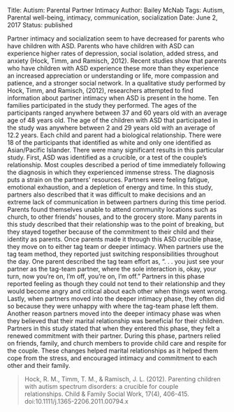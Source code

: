 Title: Autism: Parental Partner Intimacy
Author: Bailey McNab
Tags: Autism, Parental well-being, intimacy, communication, socialization
Date: June 2, 2017
Status: published

Partner intimacy and socialization seem to have decreased for parents who have children with ASD. Parents who have children with ASD can experience higher rates of depression, social isolation, added stress, and anxiety (Hock, Timm, and Ramisch, 2012). Recent studies show that parents who have children with ASD experience these more than they experience an increased appreciation or understanding or life, more compassion and patience, and a stronger social network. In a qualitative study performed by Hock, Timm, and Ramisch, (2012), researchers attempted to find information about partner intimacy when ASD is present in the home. Ten families participated in the study they performed. The ages of the participants ranged anywhere between 37 and 60 years old with an average age of 48 years old. The age of the children with ASD that participated in the study was anywhere between 2 and 29 years old with an average of 12.2 years. Each child and parent had a biological relationship. There were 18 of the participants that identified as white and only one identified as Asian/Pacific Islander. There were many significant results in this particular study. First, ASD was identified as a crucible, or a test of the couple’s relationship. Most couples described a period of time immediately following the diagnosis in which they experienced immense stress. The diagnosis puts a strain on the partners’ resources. Partners were feeling fatigue, emotional exhaustion, and a depletion of energy and time. 
In this study, partners also described that it was difficult to make decisions and an extreme lack of communication in between partners during this time period. Parents found themselves unable to attend community locations such as church, to other friends’ houses, and to the grocery store. Many parents in this study described that their relationship was to the point of breaking, but they stayed together because of the commitment to their child and their identity as parents. Once parents made it through this ASD crucible phase, they move on to either tag team or deeper intimacy. When partners use the tag team method, they reported just switching responsibilities throughout the day. One parent described the tag team effort as, “. . . you just see your partner as the tag-team partner, where the sole interaction is, okay, your turn, now you’re on, I’m off, you’re on, I’m off.” Partners in this phase reported feeling as though they could not tend to their relationship and they would become angry and critical about each other when things went wrong. Lastly, when partners moved into the deeper intimacy phase, they often did so because they were unhappy with where the tag-team phase left them. Another reason partners moved into the deeper intimacy phase was when they believed that their marital relationship was beneficial for their children. Partners in this study stated that when they entered this phase, they felt a renewed commitment with their partner. During this phase, partners relied on friends, family, and church members to provide child care and respite for the couple. These changes helped marital relationships as it helped them cope from the stress, and encouraged intimacy and commitment to each other and their family.

> Hock, R. M., Timm, T. M., & Ramisch, J. L. (2012). Parenting children with autism 	spectrum disorders: a crucible for couple relationships. Child & Family Social 	Work, 17(4), 406-415. doi:10.1111/j.1365-2206.2011.00794.x
